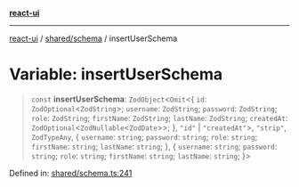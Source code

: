 [**react-ui**](../../../README.md)

***

[react-ui](../../../README.md) / [shared/schema](../README.md) / insertUserSchema

# Variable: insertUserSchema

> `const` **insertUserSchema**: `ZodObject`\<`Omit`\<\{ `id`: `ZodOptional`\<`ZodString`\>; `username`: `ZodString`; `password`: `ZodString`; `role`: `ZodString`; `firstName`: `ZodString`; `lastName`: `ZodString`; `createdAt`: `ZodOptional`\<`ZodNullable`\<`ZodDate`\>\>; \}, `"id"` \| `"createdAt"`\>, `"strip"`, `ZodTypeAny`, \{ `username`: `string`; `password`: `string`; `role`: `string`; `firstName`: `string`; `lastName`: `string`; \}, \{ `username`: `string`; `password`: `string`; `role`: `string`; `firstName`: `string`; `lastName`: `string`; \}\>

Defined in: [shared/schema.ts:241](https://github.com/UWA-CITS5206-DMR/react-ui/blob/7050e78c07ed514b5a3e8c4228a2104c7641f592/shared/schema.ts#L241)
